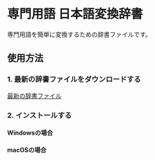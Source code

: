# 専門用語 日本語変換辞書

専門用語を簡単に変換するための辞書ファイルです。

## 使用方法

### 1. 最新の辞書ファイルをダウンロードする

[最新の辞書ファイル](https://github.com/kakudo415/dict/releases/latest)

### 2. インストールする

#### Windowsの場合

#### macOSの場合
